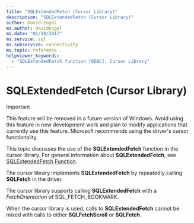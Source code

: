 ```yaml
---
title: "SQLExtendedFetch (Cursor Library)"
description: "SQLExtendedFetch (Cursor Library)"
author: David-Engel
ms.author: davidengel
ms.date: "01/19/2017"
ms.service: sql
ms.subservice: connectivity
ms.topic: reference
helpviewer_keywords:
  - "SQLExtendedFetch function [ODBC], Cursor Library"
---
```

# SQLExtendedFetch (Cursor Library)
> [!IMPORTANT]  
>  This feature will be removed in a future version of Windows. Avoid using this feature in new development work and plan to modify applications that currently use this feature. Microsoft recommends using the driver's cursor functionality.  
  
 This topic discusses the use of the **SQLExtendedFetch** function in the cursor library. For general information about **SQLExtendedFetch**, see [SQLExtendedFetch Function](../../../odbc/reference/syntax/sqlextendedfetch-function.md).  
  
 The cursor library implements **SQLExtendedFetch** by repeatedly calling **SQLFetch** in the driver.  
  
 The cursor library supports calling **SQLExtendedFetch** with a *FetchOrientation* of SQL_FETCH_BOOKMARK.  
  
 When the cursor library is used, calls to **SQLExtendedFetch** cannot be mixed with calls to either **SQLFetchScroll** or **SQLFetch**.
